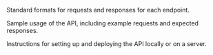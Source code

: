  Standard formats for requests and responses for each endpoint.

 
 Sample usage of the API, including example requests and expected responses.

 
 Instructions for setting up and deploying the API locally or on a server.
